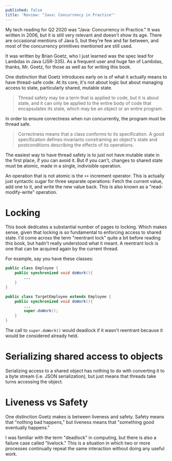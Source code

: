 ```yaml
---
published: false
title: 'Review: "Java: Concurrency in Practice"'
---
```

My tech reading for Q2 2020 was "Java: Concurrency in Practice." It was written in 2006, but it is still very relevant and doesn't show its age. There are occasional mentions of Java 5, but they're few and far between, and most of the concurrency primitives mentioned are still used.

It was written by Brian Goetz, who I just learned was the spec lead for Lambdas in Java (JSR-335). As a frequent user and huge fan of Lambdas, thanks, Mr. Goetz, for those as well as for writing this book.

One distinction that Goetz introduces early on is of what it actually means to have thread-safe code. At its core, it's not about logic but about managing access to state, particularly shared, mutable state.

> Thread safety may be a term that is applied to code, but it is about state, and it can only be applied to the entire body of code that encapsulates its state, which may be an object or an entire program.

In order to ensure correctness when run concurrently, the program must be thread safe. 

> Correctness means that a class conforms to its specification. A good specification defines invariants constraining an object's state and postconditions describing the effects of its operations.

The easiest way to have thread safety is to just not have mutable state in the first place, if you can avoid it. But if you can't, changes to shared state must be atomic, made in a single, indivisible operation. 

An operation that is not atomic is the `++` increment operator. This is actually just syntactic sugar for three separate operations: Fetch the current value, add one to it, and write the new value back. This is also known as a "read-modify-write" operation. 

# Locking

This book dedicates a substantial number of pages to locking. Which makes sense, given that locking is so fundamental to enforcing access to shared state. I'd come across the term "reentrant lock" quite a bit before reading this book, but hadn't really understood what it meant. A reentrant lock is one that can be acquired again by the current thread.

For example, say you have these classes:

```java
public class Employee {
	public synchronized void doWork(){
	    ...
    }
}

public class TargetEmployee extends Employee {
  	public synchronized void doWork(){
     	...
        super.doWork();
    }
}
```

The call to `super.doWork()` would deadlock if it wasn't reentrant because it would be considered already held.

# Serializing shared access to objects

Serializing access to a shared object has nothing to do with converting it to a byte stream (i.e. JSON serialization), but just means that threads take turns accessing the object.

# Liveness vs Safety

One distinction Goetz makes is between liveness and safety. Safety means that "nothing bad happens," but liveness means that "something good eventually happens."

I was familiar with the term "deadlock" in computing, but there is also a failure case called "livelock." This is a situation in which two or more processes continually repeat the same interaction without doing any useful work. 
